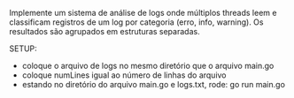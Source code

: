 Implemente um sistema de análise de logs onde múltiplos threads leem e classificam registros de um log por categoria (erro, info, warning). Os resultados são agrupados em estruturas separadas.

SETUP:
- coloque o arquivo de logs no mesmo diretório que o arquivo main.go
- coloque numLines igual ao número de linhas do arquivo
- estando no diretório do arquivo main.go e logs.txt, rode:
go run main.go